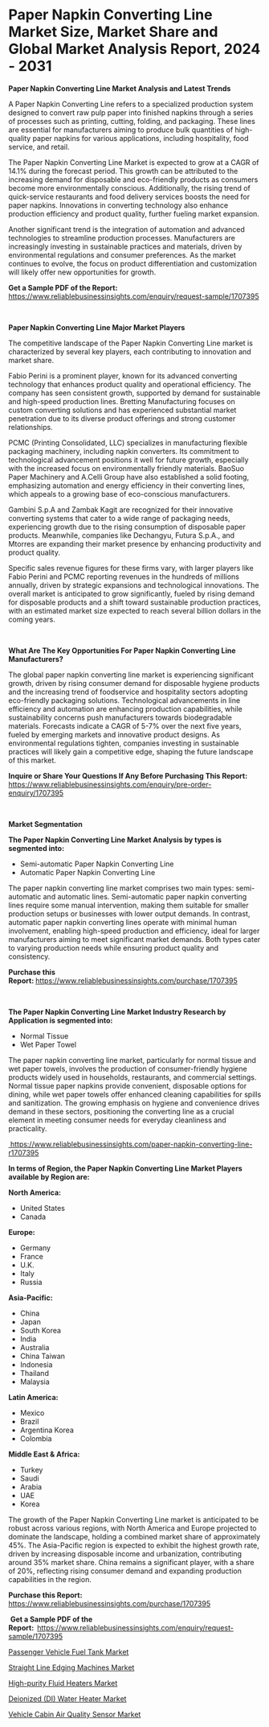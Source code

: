 <p><h1>Paper Napkin Converting Line Market Size, Market Share and Global Market Analysis Report, 2024 - 2031</h1></p><p><strong>Paper Napkin Converting Line Market Analysis and Latest Trends</strong></p>
<p><p>A Paper Napkin Converting Line refers to a specialized production system designed to convert raw pulp paper into finished napkins through a series of processes such as printing, cutting, folding, and packaging. These lines are essential for manufacturers aiming to produce bulk quantities of high-quality paper napkins for various applications, including hospitality, food service, and retail.</p><p>The Paper Napkin Converting Line Market is expected to grow at a CAGR of 14.1% during the forecast period. This growth can be attributed to the increasing demand for disposable and eco-friendly products as consumers become more environmentally conscious. Additionally, the rising trend of quick-service restaurants and food delivery services boosts the need for paper napkins. Innovations in converting technology also enhance production efficiency and product quality, further fueling market expansion. </p><p>Another significant trend is the integration of automation and advanced technologies to streamline production processes. Manufacturers are increasingly investing in sustainable practices and materials, driven by environmental regulations and consumer preferences. As the market continues to evolve, the focus on product differentiation and customization will likely offer new opportunities for growth.</p></p>
<p><strong>Get a Sample PDF of the Report:&nbsp;</strong> <a href="https://www.reliablebusinessinsights.com/enquiry/request-sample/1707395?utm_campaign=1426&utm_medium=2&utm_source=Github&utm_content=ia&utm_term=13102024&utm_id=paper-napkin-converting-line">https://www.reliablebusinessinsights.com/enquiry/request-sample/1707395</a></p>
<p>&nbsp;</p>
<p><strong>Paper Napkin Converting Line Major Market Players</strong></p>
<p><p>The competitive landscape of the Paper Napkin Converting Line market is characterized by several key players, each contributing to innovation and market share. </p><p>Fabio Perini is a prominent player, known for its advanced converting technology that enhances product quality and operational efficiency. The company has seen consistent growth, supported by demand for sustainable and high-speed production lines. Bretting Manufacturing focuses on custom converting solutions and has experienced substantial market penetration due to its diverse product offerings and strong customer relationships.</p><p>PCMC (Printing Consolidated, LLC) specializes in manufacturing flexible packaging machinery, including napkin converters. Its commitment to technological advancement positions it well for future growth, especially with the increased focus on environmentally friendly materials. BaoSuo Paper Machinery and A.Celli Group have also established a solid footing, emphasizing automation and energy efficiency in their converting lines, which appeals to a growing base of eco-conscious manufacturers.</p><p>Gambini S.p.A and Zambak Kagit are recognized for their innovative converting systems that cater to a wide range of packaging needs, experiencing growth due to the rising consumption of disposable paper products. Meanwhile, companies like Dechangyu, Futura S.p.A., and Mtorres are expanding their market presence by enhancing productivity and product quality.</p><p>Specific sales revenue figures for these firms vary, with larger players like Fabio Perini and PCMC reporting revenues in the hundreds of millions annually, driven by strategic expansions and technological innovations. The overall market is anticipated to grow significantly, fueled by rising demand for disposable products and a shift toward sustainable production practices, with an estimated market size expected to reach several billion dollars in the coming years.</p></p>
<p>&nbsp;</p>
<p><strong>What Are The Key Opportunities For Paper Napkin Converting Line Manufacturers?</strong></p>
<p><p>The global paper napkin converting line market is experiencing significant growth, driven by rising consumer demand for disposable hygiene products and the increasing trend of foodservice and hospitality sectors adopting eco-friendly packaging solutions. Technological advancements in line efficiency and automation are enhancing production capabilities, while sustainability concerns push manufacturers towards biodegradable materials. Forecasts indicate a CAGR of 5-7% over the next five years, fueled by emerging markets and innovative product designs. As environmental regulations tighten, companies investing in sustainable practices will likely gain a competitive edge, shaping the future landscape of this market.</p></p>
<p><strong>Inquire or Share Your Questions If Any Before Purchasing This Report:</strong> <a href="https://www.reliablebusinessinsights.com/enquiry/pre-order-enquiry/1707395?utm_campaign=1426&utm_medium=2&utm_source=Github&utm_content=ia&utm_term=13102024&utm_id=paper-napkin-converting-line">https://www.reliablebusinessinsights.com/enquiry/pre-order-enquiry/1707395</a></p>
<p>&nbsp;</p>
<p><strong>Market Segmentation</strong></p>
<p><strong>The Paper Napkin Converting Line Market Analysis by types is segmented into:</strong></p>
<p><ul><li>Semi-automatic Paper Napkin Converting Line</li><li>Automatic Paper Napkin Converting Line</li></ul></p>
<p><p>The paper napkin converting line market comprises two main types: semi-automatic and automatic lines. Semi-automatic paper napkin converting lines require some manual intervention, making them suitable for smaller production setups or businesses with lower output demands. In contrast, automatic paper napkin converting lines operate with minimal human involvement, enabling high-speed production and efficiency, ideal for larger manufacturers aiming to meet significant market demands. Both types cater to varying production needs while ensuring product quality and consistency.</p></p>
<p><strong>Purchase this Report:&nbsp;</strong><a href="https://www.reliablebusinessinsights.com/purchase/1707395?utm_campaign=1426&utm_medium=2&utm_source=Github&utm_content=ia&utm_term=13102024&utm_id=paper-napkin-converting-line">https://www.reliablebusinessinsights.com/purchase/1707395</a></p>
<p>&nbsp;</p>
<p><strong>The Paper Napkin Converting Line Market Industry Research by Application is segmented into:</strong></p>
<p><ul><li>Normal Tissue</li><li>Wet Paper Towel</li></ul></p>
<p><p>The paper napkin converting line market, particularly for normal tissue and wet paper towels, involves the production of consumer-friendly hygiene products widely used in households, restaurants, and commercial settings. Normal tissue paper napkins provide convenient, disposable options for dining, while wet paper towels offer enhanced cleaning capabilities for spills and sanitization. The growing emphasis on hygiene and convenience drives demand in these sectors, positioning the converting line as a crucial element in meeting consumer needs for everyday cleanliness and practicality.</p></p>
<p><a href="https://www.reliablebusinessinsights.com/paper-napkin-converting-line-r1707395?utm_campaign=1426&utm_medium=2&utm_source=Github&utm_content=ia&utm_term=13102024&utm_id=paper-napkin-converting-line">&nbsp;https://www.reliablebusinessinsights.com/paper-napkin-converting-line-r1707395</a></p>
<p><strong>In terms of Region, the Paper Napkin Converting Line Market Players available by Region are:</strong></p>
<p>
    <p> <strong> North America: </strong>
        <ul>
            <li>United States</li>
            <li>Canada</li>
        </ul>
        </p> 
    <p> <strong> Europe: </strong>
        <ul>
            <li>Germany</li>
            <li>France</li>
            <li>U.K.</li>
            <li>Italy</li>
            <li>Russia</li>
        </ul>
        </p> 
    <p> <strong> Asia-Pacific: </strong>
        <ul>
            <li>China</li>
            <li>Japan</li>
            <li>South Korea</li>
            <li>India</li>
            <li>Australia</li>
            <li>China Taiwan</li>
            <li>Indonesia</li>
            <li>Thailand</li>
            <li>Malaysia</li>
        </ul>
        </p> 
    <p> <strong> Latin America: </strong>
        <ul>
            <li>Mexico</li>
            <li>Brazil</li>
            <li>Argentina Korea</li>
            <li>Colombia</li>
        </ul>
        </p> 
    <p> <strong> Middle East & Africa: </strong>
        <ul>
            <li>Turkey</li>
            <li>Saudi</li>
            <li>Arabia</li>
            <li>UAE</li>
            <li>Korea</li>
        </ul>
    </p>
    </p>
<p><p>The growth of the Paper Napkin Converting Line market is anticipated to be robust across various regions, with North America and Europe projected to dominate the landscape, holding a combined market share of approximately 45%. The Asia-Pacific region is expected to exhibit the highest growth rate, driven by increasing disposable income and urbanization, contributing around 35% market share. China remains a significant player, with a share of 20%, reflecting rising consumer demand and expanding production capabilities in the region.</p></p>
<p><strong>Purchase this Report: </strong><a href="https://www.reliablebusinessinsights.com/purchase/1707395?utm_campaign=1426&utm_medium=2&utm_source=Github&utm_content=ia&utm_term=13102024&utm_id=paper-napkin-converting-line">https://www.reliablebusinessinsights.com/purchase/1707395</a></p>
<p>&nbsp;<strong>Get a Sample PDF of the Report:&nbsp;&nbsp;</strong><a href="https://www.reliablebusinessinsights.com/enquiry/request-sample/1707395?utm_campaign=1426&utm_medium=2&utm_source=Github&utm_content=ia&utm_term=13102024&utm_id=paper-napkin-converting-line">https://www.reliablebusinessinsights.com/enquiry/request-sample/1707395</a></p>
<p><strong></strong></p>
<p><p><a href="https://www.linkedin.com/pulse/passenger-vehicle-fuel-tank-market-global-insights-sales-tuwve?utm_campaign=1426&utm_medium=2&utm_source=Github&utm_content=ia&utm_term=13102024&utm_id=paper-napkin-converting-line">Passenger Vehicle Fuel Tank Market</a></p><p><a href="https://www.linkedin.com/pulse/global-perspectives-straight-line-edging-machines-market-8eiyf?utm_campaign=1426&utm_medium=2&utm_source=Github&utm_content=ia&utm_term=13102024&utm_id=paper-napkin-converting-line">Straight Line Edging Machines Market</a></p><p><a href="https://www.linkedin.com/pulse/high-purity-fluid-heaters-market-analysis-product-a1y2e?utm_campaign=1426&utm_medium=2&utm_source=Github&utm_content=ia&utm_term=13102024&utm_id=paper-napkin-converting-line">High-purity Fluid Heaters Market</a></p><p><a href="https://www.linkedin.com/pulse/in-depth-analysis-global-deionized-di-water-heater-market-jrlwe?utm_campaign=1426&utm_medium=2&utm_source=Github&utm_content=ia&utm_term=13102024&utm_id=paper-napkin-converting-line">Deionized (DI) Water Heater Market</a></p><p><a href="https://www.linkedin.com/pulse/vehicle-cabin-air-quality-sensor-market-forecast-global-chkrf?utm_campaign=1426&utm_medium=2&utm_source=Github&utm_content=ia&utm_term=13102024&utm_id=paper-napkin-converting-line">Vehicle Cabin Air Quality Sensor Market</a></p></p>